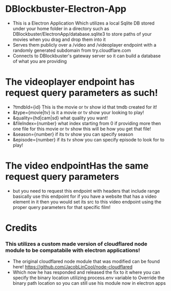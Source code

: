 # DBlockbuster-Electron-App
- This is a Electron Application Which utilizes a local Sqlite DB stored under your home folder in a directory such as DBlockbuster/ElectronApp/database.sqlite3 to store paths of your movies when you drag and drop them into it
- Serves them publicly over a /video and /videoplayer endpoint with a randomly generated subdomain from try.cloudflare.com
- Connects to DBlockbuster's gateway server so it can build a database of what you are providing


# The videoplayer endpoint has request query parameters as such!
- ?tmdbId={id} This is the movie or tv show id that tmdb created for it!
- &type={movie|tv} is it a movie or tv show your looking to play!
- &quality={hd|cam|sd} what quality you want!
- &fileIndex={number} what index starting from 0 if providing more then one file for this movie or tv show this will be how you get that file!
- &season={number} if its tv show you can specify season
- &episode={number} if its tv show you can specify episode to look for to play!

# The video endpointHas the same request query parameters
- but you need to request this endpoint with headers that include range basically use this endpoint for if you have a website that has a video element in it then you would set its src to this video endpoint using the proper query parameters for that specific film!



# Credits

### This utilizes a custom made version of cloudflared node module to be compatabile with electron applications!
- The original cloudflared node module that was modified can be found here!
https://github.com/JacobLinCool/node-cloudflared
- Which now he has responded and released the fix to it where you can specify the binary location utilizing process.env variable to Override the binary path location so you can still use his module now in electron apps
